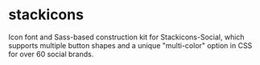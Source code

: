 stackicons
==========

Icon font and Sass-based construction kit for Stackicons-Social, which supports multiple button shapes and a unique "multi-color" option in CSS for over 60 social brands.
